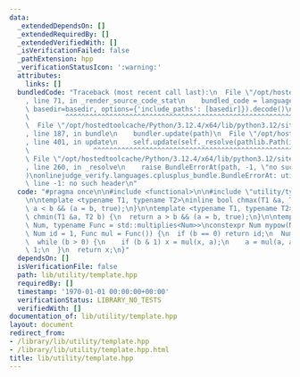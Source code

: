 ```yaml
---
data:
  _extendedDependsOn: []
  _extendedRequiredBy: []
  _extendedVerifiedWith: []
  _isVerificationFailed: false
  _pathExtension: hpp
  _verificationStatusIcon: ':warning:'
  attributes:
    links: []
  bundledCode: "Traceback (most recent call last):\n  File \"/opt/hostedtoolcache/Python/3.12.4/x64/lib/python3.12/site-packages/onlinejudge_verify/documentation/build.py\"\
    , line 71, in _render_source_code_stat\n    bundled_code = language.bundle(stat.path,\
    \ basedir=basedir, options={'include_paths': [basedir]}).decode()\n          \
    \         ^^^^^^^^^^^^^^^^^^^^^^^^^^^^^^^^^^^^^^^^^^^^^^^^^^^^^^^^^^^^^^^^^^^^^^^^^^^^^^^^^\n\
    \  File \"/opt/hostedtoolcache/Python/3.12.4/x64/lib/python3.12/site-packages/onlinejudge_verify/languages/cplusplus.py\"\
    , line 187, in bundle\n    bundler.update(path)\n  File \"/opt/hostedtoolcache/Python/3.12.4/x64/lib/python3.12/site-packages/onlinejudge_verify/languages/cplusplus_bundle.py\"\
    , line 401, in update\n    self.update(self._resolve(pathlib.Path(included), included_from=path))\n\
    \                ^^^^^^^^^^^^^^^^^^^^^^^^^^^^^^^^^^^^^^^^^^^^^^^^^^^^^^^^^\n \
    \ File \"/opt/hostedtoolcache/Python/3.12.4/x64/lib/python3.12/site-packages/onlinejudge_verify/languages/cplusplus_bundle.py\"\
    , line 260, in _resolve\n    raise BundleErrorAt(path, -1, \"no such header\"\
    )\nonlinejudge_verify.languages.cplusplus_bundle.BundleErrorAt: utility/type_alias.hpp:\
    \ line -1: no such header\n"
  code: "#pragma once\n\n#include <functional>\n\n#include \"utility/type_alias.hpp\"\
    \n\ntemplate <typename T1, typename T2>\ninline bool chmax(T1 &a, T2 b) {\n  return\
    \ a < b && (a = b, true);\n}\n\ntemplate <typename T1, typename T2>\ninline bool\
    \ chmin(T1 &a, T2 b) {\n  return a > b && (a = b, true);\n}\n\ntemplate <typename\
    \ Num, typename Func = std::multiplies<Num>>\nconstexpr Num mypow(Num a, u64 b,\
    \ Num id = 1, Func mul = Func()) {\n  if (b == 0) return id;\n  Num x = id;\n\
    \  while (b > 0) {\n    if (b & 1) x = mul(x, a);\n    a = mul(a, a);\n    b >>=\
    \ 1;\n  }\n  return x;\n}"
  dependsOn: []
  isVerificationFile: false
  path: lib/utility/template.hpp
  requiredBy: []
  timestamp: '1970-01-01 00:00:00+00:00'
  verificationStatus: LIBRARY_NO_TESTS
  verifiedWith: []
documentation_of: lib/utility/template.hpp
layout: document
redirect_from:
- /library/lib/utility/template.hpp
- /library/lib/utility/template.hpp.html
title: lib/utility/template.hpp
---
```

